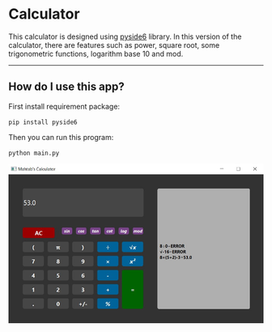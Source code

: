 # Calculator

This calculator is designed using [pyside6](https://doc.qt.io/qtforpython/) library. In this version of the calculator, there are features such as power, square root, some trigonometric functions, logarithm base 10 and mod.

---

## How do I use this app?

First install requirement package:
```
pip install pyside6

```
Then you can run this program:
```
python main.py
```

![Calculator](Mahtab'sCalculator.jpg)